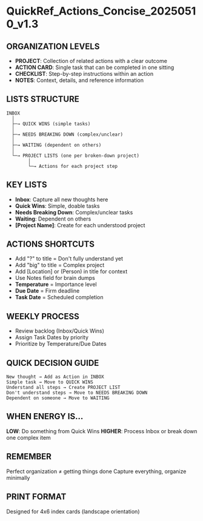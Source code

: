 # QuickRef_Actions_Concise_20250510_v1.3

## ORGANIZATION LEVELS
- **PROJECT**: Collection of related actions with a clear outcome
- **ACTION CARD**: Single task that can be completed in one sitting
- **CHECKLIST**: Step-by-step instructions within an action
- **NOTES**: Context, details, and reference information

## LISTS STRUCTURE
```
INBOX
  │
  ├─→ QUICK WINS (simple tasks)
  │
  ├─→ NEEDS BREAKING DOWN (complex/unclear)
  │
  ├─→ WAITING (dependent on others)
  │
  └─→ PROJECT LISTS (one per broken-down project)
        │
        └─→ Actions for each project step
```

## KEY LISTS
- **Inbox**: Capture all new thoughts here
- **Quick Wins**: Simple, doable tasks
- **Needs Breaking Down**: Complex/unclear tasks
- **Waiting**: Dependent on others
- **[Project Name]**: Create for each understood project

## ACTIONS SHORTCUTS
- Add "?" to title = Don't fully understand yet
- Add "big" to title = Complex project
- Add [Location] or (Person) in title for context
- Use Notes field for brain dumps
- **Temperature** = Importance level
- **Due Date** = Firm deadline
- **Task Date** = Scheduled completion

## WEEKLY PROCESS
- Review backlog (Inbox/Quick Wins)
- Assign Task Dates by priority
- Prioritize by Temperature/Due Dates

## QUICK DECISION GUIDE
```
New thought → Add as Action in INBOX
Simple task → Move to QUICK WINS
Understand all steps → Create PROJECT LIST
Don't understand steps → Move to NEEDS BREAKING DOWN
Dependent on someone → Move to WAITING
```

## WHEN ENERGY IS...
**LOW**: Do something from Quick Wins
**HIGHER**: Process Inbox or break down one complex item

## REMEMBER
Perfect organization ≠ getting things done
Capture everything, organize minimally

## PRINT FORMAT
Designed for 4x6 index cards (landscape orientation)